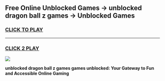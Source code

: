 
## Free Online Unblocked Games → unblocked dragon ball z games → Unblocked Games
<h3>
<a href="https://premium.freeplayer.one?title=unblocked_dragon_ball_z_games&ref=21F">CLICK TO PLAY</a></h3>
<hr>

<h3>
<a href="https://premium.freeplayer.one?title=unblocked_dragon_ball_z_games&ref=21F">CLICK 2 PLAY</a>
  
</h3>

<a href="https://premium.freeplayer.one?title=unblocked_dragon_ball_z_games&ref=21F/"><img src="https://clearcache.store/games.png"></a>


**unblocked dragon ball z games games unblocked: Your Gateway to Fun and Accessible Online Gaming**
